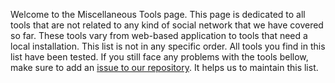Welcome to the Miscellaneous Tools page. 
This page is dedicated to all tools that are not related to any kind of social network that we have covered so far. These tools vary from web-based application to tools that need a local installation. This list is not in any specific order. All tools you find in this list have been tested. If you still face any problems with the tools bellow, make sure to add an [issue to our repository](https://github.com/Leibniz-HBI/Social-Media-Observatory/issues). It helps us to maintain this list. 